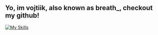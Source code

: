 ## Yo, im vojtiik, also known as breath_, checkout my github!
[![My Skills](https://skillicons.dev/icons?i=html,js,css,react,tailwind,cs,c++)](https://skillicons.dev)